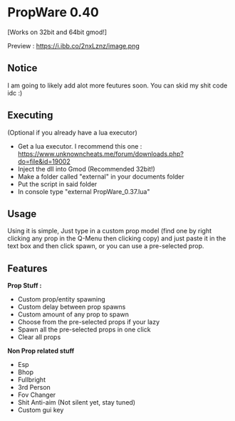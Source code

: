 # PropWare 0.40
[Works on 32bit and 64bit gmod!]

Preview : https://i.ibb.co/2nxLznz/image.png
## Notice
I  am going to likely add alot more feutures soon.
You can skid my shit code idc :)

## Executing
(Optional if you already have a lua executor)
- Get a lua executor. I recommend this one : https://www.unknowncheats.me/forum/downloads.php?do=file&id=19002 
- Inject the dll into Gmod (Recommended 32bit!)
- Make a folder called "external" in your documents folder
- Put the script in said folder
- In console type "external PropWare_0.37.lua"

## Usage
Using it is simple, Just type in a custom prop model (find one by right clicking any prop in the Q-Menu then clicking copy) and just paste it in the text box and then click spawn, or you can use a pre-selected prop.

## Features
**Prop Stuff :**
- Custom prop/entity spawning
- Custom delay between prop spawns
- Custom amount of any prop to spawn
- Choose from the pre-selected props if your lazy
- Spawn all the pre-selected props in one click
- Clear all props
  
**Non Prop related stuff**
- Esp
- Bhop
- Fullbright
- 3rd Person
- Fov Changer
- Shit Anti-aim (Not silent yet, stay tuned)
- Custom gui key

